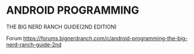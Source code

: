 # ANDROID PROGRAMMING 
THE BIG NERD RANCH GUIDE(2ND EDITION)

Forum
https://forums.bignerdranch.com/c/android-programming-the-big-nerd-ranch-guide-2nd

